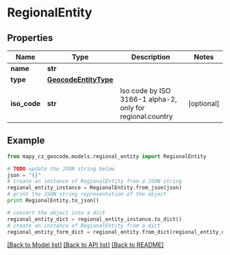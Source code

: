 # RegionalEntity


## Properties
Name | Type | Description | Notes
------------ | ------------- | ------------- | -------------
**name** | **str** |  | 
**type** | [**GeocodeEntityType**](GeocodeEntityType.md) |  | 
**iso_code** | **str** | Iso code by ISO 3166-1 alpha-2, only for regional.country | [optional] 

## Example

```python
from mapy_cz_geocode.models.regional_entity import RegionalEntity

# TODO update the JSON string below
json = "{}"
# create an instance of RegionalEntity from a JSON string
regional_entity_instance = RegionalEntity.from_json(json)
# print the JSON string representation of the object
print RegionalEntity.to_json()

# convert the object into a dict
regional_entity_dict = regional_entity_instance.to_dict()
# create an instance of RegionalEntity from a dict
regional_entity_form_dict = regional_entity.from_dict(regional_entity_dict)
```
[[Back to Model list]](../README.md#documentation-for-models) [[Back to API list]](../README.md#documentation-for-api-endpoints) [[Back to README]](../README.md)


